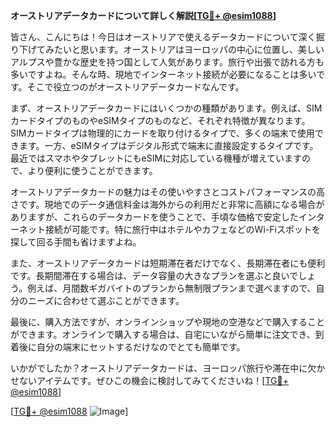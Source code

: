 **オーストリアデータカードについて詳しく解説[[TG💪+ @esim1088](https://t.me/s/esim1088)]**

皆さん、こんにちは！今日はオーストリアで使えるデータカードについて深く掘り下げてみたいと思います。オーストリアはヨーロッパの中心に位置し、美しいアルプスや豊かな歴史を持つ国として人気があります。旅行や出張で訪れる方も多いですよね。そんな時、現地でインターネット接続が必要になることは多いです。そこで役立つのがオーストリアデータカードなんです。

まず、オーストリアデータカードにはいくつかの種類があります。例えば、SIMカードタイプのものやeSIMタイプのものなど、それぞれ特徴が異なります。SIMカードタイプは物理的にカードを取り付けるタイプで、多くの端末で使用できます。一方、eSIMタイプはデジタル形式で端末に直接設定するタイプです。最近ではスマホやタブレットにもeSIMに対応している機種が増えていますので、より便利に使うことができます。

オーストリアデータカードの魅力はその使いやすさとコストパフォーマンスの高さです。現地でのデータ通信料金は海外からの利用だと非常に高額になる場合がありますが、これらのデータカードを使うことで、手頃な価格で安定したインターネット接続が可能です。特に旅行中はホテルやカフェなどのWi-Fiスポットを探して回る手間も省けますよね。

また、オーストリアデータカードは短期滞在者だけでなく、長期滞在者にも便利です。長期間滞在する場合は、データ容量の大きなプランを選ぶと良いでしょう。例えば、月間数ギガバイトのプランから無制限プランまで選べますので、自分のニーズに合わせて選ぶことができます。

最後に、購入方法ですが、オンラインショップや現地の空港などで購入することができます。オンラインで購入する場合は、自宅にいながら簡単に注文でき、到着後に自分の端末にセットするだけなのでとても簡単です。

いかがでしたか？オーストリアデータカードは、ヨーロッパ旅行や滞在中に欠かせないアイテムです。ぜひこの機会に検討してみてくださいね！[[TG💪+ @esim1088](https://t.me/s/esim1088)]

[[TG💪+ @esim1088](https://t.me/s/esim1088) ![Image](https://i.postimg.cc/Y0z9fWf4/image.png)]